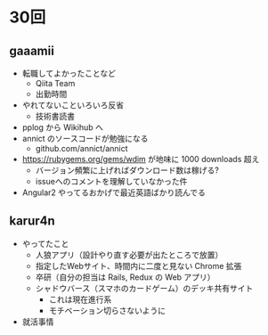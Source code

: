 # 30回

## gaaamii
- 転職してよかったことなど
    - Qiita Team
    - 出勤時間
- やれてないこといろいろ反省
    - 技術書読書
- pplog から Wikihub へ
- annict のソースコードが勉強になる
    - github.com/annict/annict
- https://rubygems.org/gems/wdim が地味に 1000 downloads 超え
    - バージョン頻繁に上げればダウンロード数は稼げる?
    - issueへのコメントを理解していなかった件
- Angular2 やってるおかげで最近英語ばかり読んでる

## karur4n

- やってたこと
    - 人狼アプリ（設計やり直す必要が出たところで放置）
    - 指定したWebサイト、時間内に二度と見ない Chrome 拡張
    - 卒研（自分の担当は Rails, Redux の Web アプリ）
    - シャドウバース（スマホのカードゲーム）のデッキ共有サイト
        - これは現在進行系
        - モチベーション切らさないように
- 就活事情

